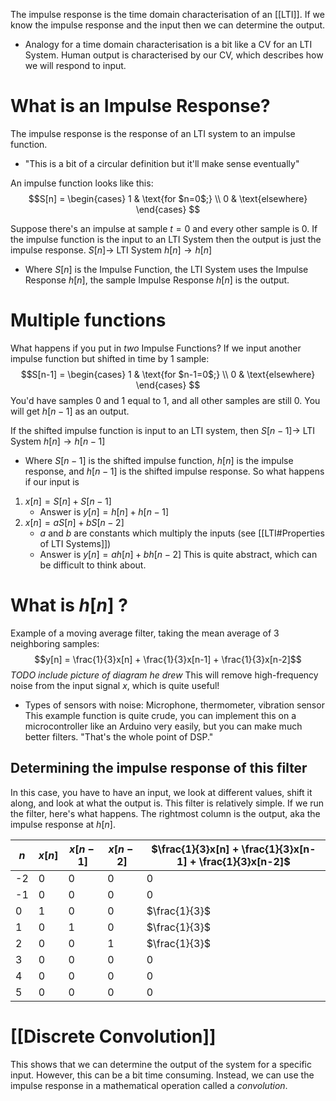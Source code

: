 The impulse response is the time domain characterisation of an [[LTI]]. If we know the impulse response and the input then we can determine the output.
- Analogy for a time domain characterisation is a bit like a CV for an LTI System. Human output is characterised by our CV, which describes how we will respond to input.

# What is an Impulse Response?
The impulse response is the response of an LTI system to an impulse function.
- "This is a bit of a circular definition but it'll make sense eventually"

An impulse function looks like this:
$$S[n] =
	\begin{cases}
      1 & \text{for $n=0$;} \\
      0 & \text{elsewhere}
    \end{cases}
$$

Suppose there's an impulse at sample $t=0$ and every other sample is 0. If the impulse function is the input to an LTI System then the output is just the impulse response.
$S[n] \rightarrow$ LTI System $h[n] \rightarrow h[n]$
- Where $S[n]$ is the Impulse Function, the LTI System uses the Impulse Response $h[n]$, the sample Impulse Response $h[n]$ is the output.

# Multiple functions
What happens if you put in *two* Impulse Functions? If we input another impulse function but shifted in time by 1 sample:
$$S[n-1] =
	\begin{cases}
      1 & \text{for $n-1=0$;} \\
      0 & \text{elsewhere}
    \end{cases}
$$
You'd have samples 0 and 1 equal to 1, and all other samples are still 0. You will get $h[n-1]$ as an output.

If the shifted impulse function is input to an LTI system, then
$S[n-1] \rightarrow$ LTI System $h[n] \rightarrow h[n-1]$
-  Where $S[n-1]$ is the shifted impulse function, $h[n]$ is the impulse response, and $h[n-1]$ is the shifted impulse response.
So what happens if our input is
1. $x[n] = S[n]+S[n-1]$
	- Answer is $y[n] = h[n]+h[n-1]$ 
2. $x[n]=aS[n]+bS[n-2]$
	- $a$ and $b$ are constants which multiply the inputs (see [[LTI#Properties of LTI Systems]])
	- Answer is $y[n]=ah[n]+bh[n-2]$
This is quite abstract, which can be difficult to think about.

# What is $h[n]$ ?
Example of a moving average filter, taking the mean average of 3 neighboring samples:
$$y[n] = \frac{1}{3}x[n] + \frac{1}{3}x[n-1] + \frac{1}{3}x[n-2]$$
*TODO include picture of diagram he drew*
This will remove high-frequency noise from the input signal $x$, which is quite useful!
- Types of sensors with noise: Microphone, thermometer, vibration sensor
This example function is quite crude, you can implement this on a microcontroller like an Arduino very easily, but you can make much better filters. "That's the whole point of DSP."
## Determining the impulse response of this filter
In this case, you have to have an input, we look at different values, shift it along, and look at what the output is. This filter is relatively simple. If we run the filter, here's what happens. The rightmost column is the output, aka the impulse response at $h[n]$.

| $n$ | $x[n]$ | $x[n-1]$ | $x[n-2]$ | $\frac{1}{3}x[n] + \frac{1}{3}x[n-1] + \frac{1}{3}x[n-2]$ |
| --- | ------ | -------- | -------- | ----------------------------------------------------- |
| -2  | 0      | 0        | 0        | 0                                                     |
| -1  | 0      | 0        | 0        | 0                                                     |
| 0   | 1      | 0        | 0        | $\frac{1}{3}$                                         |
| 1   | 0      | 1        | 0        | $\frac{1}{3}$                                         |
| 2   | 0      | 0        | 1        | $\frac{1}{3}$                                         |
| 3   | 0      | 0        | 0        | 0                                                     |
| 4   | 0      | 0        | 0        | 0                                                     |
| 5   | 0      | 0        | 0        | 0                                                     |
# [[Discrete Convolution]]
This shows that we can determine the output of the system for a specific input. However, this can be a bit time consuming. Instead, we can use the impulse response in a mathematical operation called a *convolution*.
